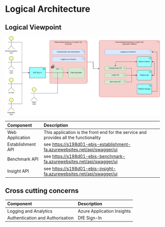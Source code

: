 ﻿# Logical Architecture

## Logical Viewpoint

![Logical Architecture](images/Logical-Architecture.png)

| Component         | Description                                                                          |
|:------------------|:-------------------------------------------------------------------------------------|
| Web Application   | This application is the front end for the service and provides all the functionality |
| Establishment API | see https://s198d01-ebis-establishment-fa.azurewebsites.net/api/swagger/ui           |
| Benchmark API     | see https://s198d01-ebis-benchmark-fa.azurewebsites.net/api/swagger/ui               |
| Insight API       | see https://s198d01-ebis-insight-fa.azurewebsites.net/api/swagger/ui                 |

## Cross cutting concerns 

| Component                        | Description                |
|:---------------------------------|:---------------------------|
| Logging and Analytics            | Azure Application Insights |
| Authentication and Authorisation | DfE Sign-In                |


